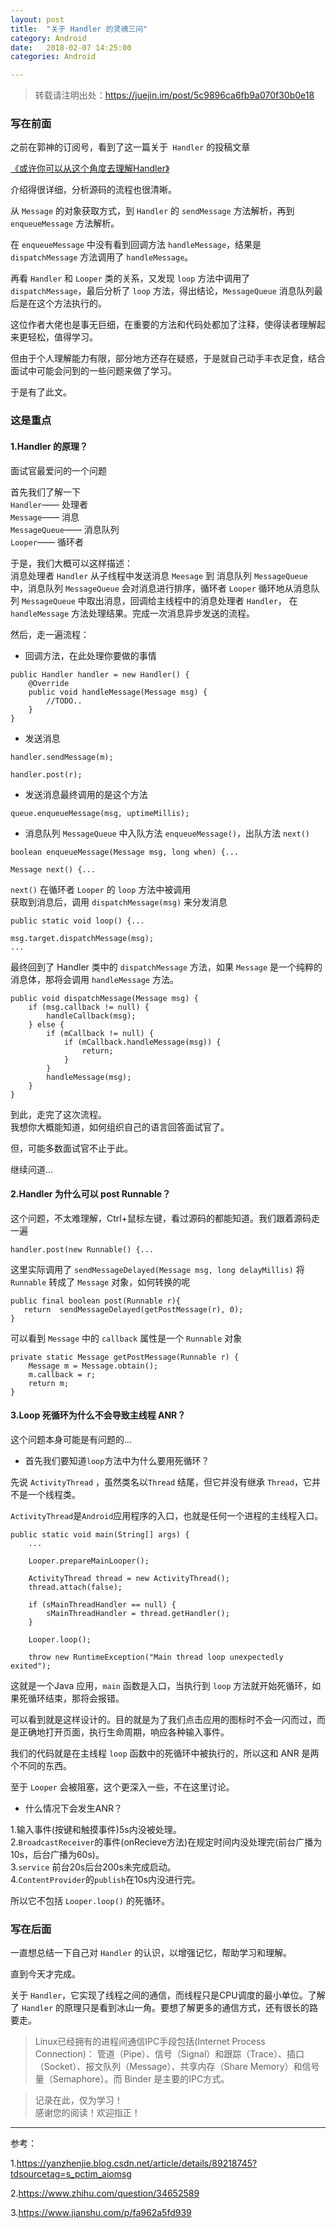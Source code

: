 ```yaml
---
layout: post
title:  "关于 Handler 的灵魂三问"
category: Android
date:   2018-02-07 14:25:00
categories: Android

---
```


>转载请注明出处：https://juejin.im/post/5c9896ca6fb9a070f30b0e18

### 写在前面

之前在郭神的订阅号，看到了这一篇关于` Handler` 的投稿文章

[《或许你可以从这个角度去理解Handler》](https://mp.weixin.qq.com/s?__biz=MzA5MzI3NjE2MA==&mid=2650245304&idx=1&sn=f4e788c98b4acc7d14ee155d55460229&chksm=886379d7bf14f0c1b55f686534928989340e7ba1b394125b815c32a4d2f240fb0de2a3070271&mpshare=1&scene=23&srcid=#rd)

介绍得很详细，分析源码的流程也很清晰。

从 `Message` 的对象获取方式，到 `Handler` 的 `sendMessage` 方法解析，再到 `enqueueMessage` 方法解析。

在 `enqueueMessage` 中没有看到回调方法 `handleMessage`，结果是 `dispatchMessage` 方法调用了 `handleMessage`。

再看 `Handler` 和 `Looper` 类的关系，又发现 `loop` 方法中调用了 `dispatchMessage`，最后分析了 `loop` 方法，得出结论，`MessageQueue` 消息队列最后是在这个方法执行的。

这位作者大佬也是事无巨细，在重要的方法和代码处都加了注释，使得读者理解起来更轻松，值得学习。

但由于个人理解能力有限，部分地方还存在疑惑，于是就自己动手丰衣足食，结合面试中可能会问到的一些问题来做了学习。

于是有了此文。

### 这是重点

#### 1.Handler 的原理？

面试官最爱问的一个问题

首先我们了解一下   
`Handler`——        处理者  
`Message`——        消息  
`MessageQueue`——   消息队列  
`Looper`——         循环者  

于是，我们大概可以这样描述：  
消息处理者 `Handler` 从子线程中发送消息 `Meesage` 到 消息队列 `MessageQueue` 中，消息队列 `MessageQueue` 会对消息进行排序，循环者 `Looper` 循环地从消息队列 `MessageQueue` 中取出消息，回调给主线程中的消息处理者 `Handler`， 在 `handleMessage` 方法处理结果。完成一次消息异步发送的流程。

然后，走一遍流程：
- 回调方法，在此处理你要做的事情
``` 
public Handler handler = new Handler() {
    @Override
    public void handleMessage(Message msg) {
        //TODO..
    }
}
```

- 发送消息
```
handler.sendMessage(m);

handler.post(r);
```

- 发送消息最终调用的是这个方法
```
queue.enqueueMessage(msg, uptimeMillis);
```

- 消息队列 `MessageQueue` 中入队方法 `enqueueMessage()`，出队方法 `next()`
```
boolean enqueueMessage(Message msg, long when) {...

Message next() {...
```

`next()` 在循环者 `Looper` 的 `loop` 方法中被调用  
获取到消息后，调用 `dispatchMessage(msg)` 来分发消息

```
public static void loop() {...

msg.target.dispatchMessage(msg);
...
```

最终回到了 Handler 类中的 `dispatchMessage` 方法，如果 `Message` 是一个纯粹的消息体，那将会调用 `handleMessage` 方法。
```
public void dispatchMessage(Message msg) {
    if (msg.callback != null) {
        handleCallback(msg);
    } else {
        if (mCallback != null) {
            if (mCallback.handleMessage(msg)) {
                return;
            }
        }
        handleMessage(msg);
    }
}
```

到此，走完了这次流程。  
我想你大概能知道，如何组织自己的语言回答面试官了。

但，可能多数面试官不止于此。

继续问道...

#### 2.Handler 为什么可以 post Runnable？

这个问题，不太难理解，Ctrl+鼠标左键，看过源码的都能知道。我们跟着源码走一遍

```
handler.post(new Runnable() {...
```

这里实际调用了 `sendMessageDelayed(Message msg, long delayMillis)` 将 `Runnable` 转成了 `Message` 对象，如何转换的呢
```
public final boolean post(Runnable r){
   return  sendMessageDelayed(getPostMessage(r), 0);
}
```

可以看到 `Message` 中的 `callback` 属性是一个 `Runnable` 对象
```
private static Message getPostMessage(Runnable r) {
    Message m = Message.obtain();
    m.callback = r;
    return m;
}
```

#### 3.Loop 死循环为什么不会导致主线程 ANR？

这个问题本身可能是有问题的...  

- 首先我们要知道`loop`方法中为什么要用死循环？

先说 `ActivityThread` ，虽然类名以`Thread` 结尾，但它并没有继承 `Thread`，它并不是一个线程类。

`ActivityThread`是`Android`应用程序的入口，也就是任何一个进程的主线程入口。  

```
public static void main(String[] args) {
    ...
    
    Looper.prepareMainLooper();

    ActivityThread thread = new ActivityThread();
    thread.attach(false);

    if (sMainThreadHandler == null) {
        sMainThreadHandler = thread.getHandler();
    }
    
    Looper.loop();

    throw new RuntimeException("Main thread loop unexpectedly exited");
```
这就是一个Java 应用，`main` 函数是入口，当执行到 `loop` 方法就开始死循环，如果死循环结束，那将会报错。

可以看到就是这样设计的。目的就是为了我们点击应用的图标时不会一闪而过，而是正确地打开页面，执行生命周期，响应各种输入事件。

我们的代码就是在主线程 `loop` 函数中的死循环中被执行的，所以这和 ANR 是两个不同的东西。

至于 `Looper` 会被阻塞，这个更深入一些，不在这里讨论。

- 什么情况下会发生ANR？  

1.输入事件(按键和触摸事件)5s内没被处理。  
2.`BroadcastReceiver`的事件(onRecieve方法)在规定时间内没处理完(前台广播为10s，后台广播为60s)。  
3.`service` 前台20s后台200s未完成启动。  
4.`ContentProvider`的`publish`在10s内没进行完。  

所以它不包括 `Looper.loop()` 的死循环。

### 写在后面

一直想总结一下自己对 `Handler` 的认识，以增强记忆，帮助学习和理解。

直到今天才完成。

关于 `Handler`，它实现了线程之间的通信，而线程只是CPU调度的最小单位。了解了 `Handler` 的原理只是看到冰山一角。要想了解更多的通信方式，还有很长的路要走。

>Linux已经拥有的进程间通信IPC手段包括(Internet Process Connection)： 管道（Pipe）、信号（Signal）和跟踪（Trace）、插口（Socket）、报文队列（Message）、共享内存（Share Memory）和信号量（Semaphore）。而 Binder 是主要的IPC方式。

>记录在此，仅为学习！  
感谢您的阅读！欢迎指正！

---

参考：

1.https://yanzhenjie.blog.csdn.net/article/details/89218745?tdsourcetag=s_pctim_aiomsg

2.https://www.zhihu.com/question/34652589

3.https://www.jianshu.com/p/fa962a5fd939